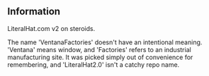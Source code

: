 ## Information

LiteralHat.com v2 on steroids. 

The name 'VentanaFactories' doesn't have an intentional meaning. 'Ventana' means window, and 'Factories' refers to an industrial manufacturing site. It was picked simply out of convenience for remembering, and 'LiteralHat2.0' isn't a catchy repo name. 

